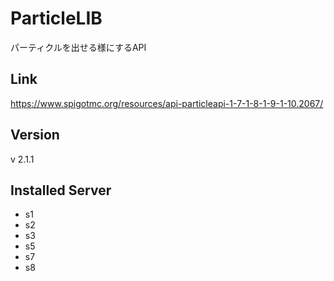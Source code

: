 # ParticleLIB
パーティクルを出せる様にするAPI

## Link
https://www.spigotmc.org/resources/api-particleapi-1-7-1-8-1-9-1-10.2067/

## Version
v 2.1.1

## Installed Server
- s1
- s2
- s3
- s5
- s7
- s8
